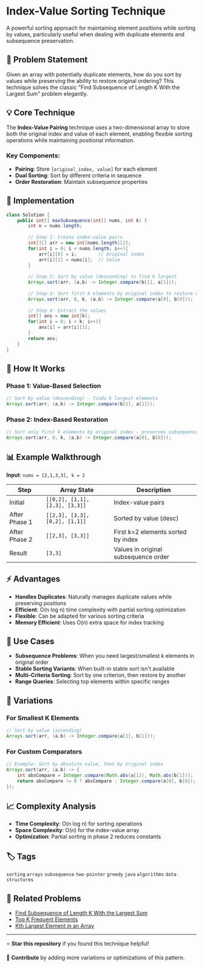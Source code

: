 # Index-Value Sorting Technique

A powerful sorting approach for maintaining element positions while sorting by values, particularly useful when dealing with duplicate elements and subsequence preservation.

## 🎯 Problem Statement

Given an array with potentially duplicate elements, how do you sort by values while preserving the ability to restore original ordering? This technique solves the classic "Find Subsequence of Length K With the Largest Sum" problem elegantly.

## 💡 Core Technique

The **Index-Value Pairing** technique uses a two-dimensional array to store both the original index and value of each element, enabling flexible sorting operations while maintaining positional information.

### Key Components:
- **Pairing**: Store `[original_index, value]` for each element
- **Dual Sorting**: Sort by different criteria in sequence
- **Order Restoration**: Maintain subsequence properties

## 🚀 Implementation

```java
class Solution {
    public int[] maxSubsequence(int[] nums, int k) {
        int n = nums.length;
        
        // Step 1: Create index-value pairs
        int[][] arr = new int[nums.length][2];
        for(int i = 0; i < nums.length; i++){
            arr[i][0] = i;        // Original index
            arr[i][1] = nums[i];  // Value
        }
        
        // Step 2: Sort by value (descending) to find k largest
        Arrays.sort(arr, (a,b) -> Integer.compare(b[1], a[1]));
        
        // Step 3: Sort first k elements by original index to restore order
        Arrays.sort(arr, 0, k, (a,b) -> Integer.compare(a[0], b[0]));
        
        // Step 4: Extract the values
        int[] ans = new int[k];
        for(int i = 0; i < k; i++){
            ans[i] = arr[i][1];
        }
        return ans;
    }
}
```

## 🔧 How It Works

### Phase 1: Value-Based Selection
```java
// Sort by value (descending) - finds k largest elements
Arrays.sort(arr, (a,b) -> Integer.compare(b[1], a[1]));
```

### Phase 2: Index-Based Restoration
```java
// Sort only first k elements by original index - preserves subsequence order
Arrays.sort(arr, 0, k, (a,b) -> Integer.compare(a[0], b[0]));
```

## 📊 Example Walkthrough

**Input**: `nums = [2,1,3,3], k = 2`

| Step | Array State | Description |
|------|-------------|-------------|
| Initial | `[[0,2], [1,1], [2,3], [3,3]]` | Index-value pairs |
| After Phase 1 | `[[2,3], [3,3], [0,2], [1,1]]` | Sorted by value (desc) |
| After Phase 2 | `[[2,3], [3,3]]` | First k=2 elements sorted by index |
| Result | `[3,3]` | Values in original subsequence order |

## ⚡ Advantages

- **Handles Duplicates**: Naturally manages duplicate values while preserving positions
- **Efficient**: O(n log n) time complexity with partial sorting optimization
- **Flexible**: Can be adapted for various sorting criteria
- **Memory Efficient**: Uses O(n) extra space for index tracking

## 🎯 Use Cases

- **Subsequence Problems**: When you need largest/smallest k elements in original order
- **Stable Sorting Variants**: When built-in stable sort isn't available
- **Multi-Criteria Sorting**: Sort by one criterion, then restore by another
- **Range Queries**: Selecting top elements within specific ranges

## 🔄 Variations

### For Smallest K Elements
```java
// Sort by value (ascending)
Arrays.sort(arr, (a,b) -> Integer.compare(a[1], b[1]));
```

### For Custom Comparators
```java
// Example: Sort by absolute value, then by original index
Arrays.sort(arr, (a,b) -> {
    int absCompare = Integer.compare(Math.abs(a[1]), Math.abs(b[1]));
    return absCompare != 0 ? absCompare : Integer.compare(a[0], b[0]);
});
```

## 📈 Complexity Analysis

- **Time Complexity**: O(n log n) for sorting operations
- **Space Complexity**: O(n) for the index-value array
- **Optimization**: Partial sorting in phase 2 reduces constants

## 🏷️ Tags

`sorting` `arrays` `subsequence` `two-pointer` `greedy` `java` `algorithms` `data-structures`

## 📝 Related Problems

- [Find Subsequence of Length K With the Largest Sum](https://leetcode.com/problems/find-subsequence-of-length-k-with-the-largest-sum/)
- [Top K Frequent Elements](https://leetcode.com/problems/top-k-frequent-elements/)
- [Kth Largest Element in an Array](https://leetcode.com/problems/kth-largest-element-in-an-array/)

---

⭐ **Star this repository** if you found this technique helpful!

📢 **Contribute** by adding more variations or optimizations of this pattern.